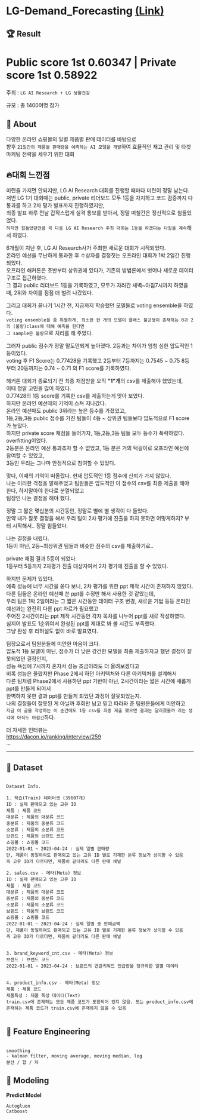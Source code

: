 # LG-Demand_Forecasting [(Link)](https://dacon.io/competitions/official/236080/leaderboard)

## 🏆 Result
# **Public score 1st** 0.60347 | **Private score 1st** 0.58922

주최 : ```LG AI Research + LG 생활건강```

규모 : 총 1400여명 참가

  

  
## 🧐 About
다양한 온라인 쇼핑몰의 일별 제품별 판매 데이터를 바탕으로   
향후 ```21일간의 제품별 판매량을 예측하는 AI 모델을 개발```하여 효율적인 재고 관리 및 타겟 마케팅 전략을 세우기 위한 대회
  
  
  
  

## 🔥**대회 느낀점**
미련을 가지면 안되지만, LG AI Research 대회를 진행할 때마다 미련이 정말 남는다.  
저번 LG 1기 대회때는 public, private 리더보드 모두 1등을 차지하고 코드 검증까지 다 통과를 하고 2차 평가 발표까지 진행하였지만,  
최종 발표 하루 전날 갑작스럽게 실격 통보를 받아서, 정말 며칠간은 정신적으로 힘들었었다.  
```하지만 힘들었던만큼 꼭 다음 LG AI Research 주최 대회는 1등을 하겠다는 다짐을 계속```해서 하였다.  

6개월이 지난 후, LG AI Research사가 주최한 새로운 대회가 시작되었다.    
온라인 예선을 무난하게 통과한 후 수상자를 결정짓는 오프라인 대회가 1박 2일간 진행되었다.    
오프라인 해커톤은 초반부터 상위권에 있다가, 기존의 방법론에서 벗어나 새로운 데이터 구조로 접근하였다.  
그 결과 public 리더보드 1등을 기록하였고, 모두가 자러간 새벽~아침7시까지 하였을 때, 2위와 차이를 점점 더 벌려 나갔었다.  

그리고 대회가 끝나기 1시간 전, 지금까지 학습했던 모델들로 voting ensemble을 하였다.  
```voting ensemble을 좀 특별하게, 최소한 한 개의 모델이 클래스 불균형이 존재하는 0과 2의 (불량)class에 대해 예측을 한다면```  
```그 sample은 불량```으로 처리를 해 주었다.  

그러자 public 점수가 정말 말도안되게 높아졌다. 2등과는 차이가 엄청 심한 압도적인 1등이었다.  
voting 후 F1 Score는 0.77428을 기록했고 2등부터 7등까지는 0.7545 ~ 0.75 8등부터 20등까지는 0.74 ~ 0.71 의 F1 score를 기록하였다.  

해커톤 대회가 종료되기 전 최종 채점받을 오직 **"1"개**의 csv를 제출해야 했었는데,  
이때 정말 고민을 많이 하였다.  
0.77428의 1등 score를 기록한 csv를 제출하는게 맞아 보였다.  
하지만 온라인 예선때의 기억이 스쳐 지나갔다.  
온라인 예선때도 public 3위라는 높은 등수를 가졌었고,    
1등,2등,3등 public 점수를 가진 팀들이 4등 ~ 상위권 팀들보다 압도적으로 F1 score가 높았다.    
하지만 private score 채점을 들어가자, 1등,2등,3등 팀들 모두 등수가 폭락하였다.    
overfitting이었다.  
2등분은 온라인 예선 통과조차 할 수 없었고, 1등 분은 거의 턱걸이로 오프라인 예선에 참여할 수 있었고,  
3등인 우리는 그나마 안정적으로 참여할 수 있었다.  

맞다, 이때의 기억이 떠올랐다. 현재 압도적인 1등 점수에 신뢰가 가지 않았다.  
나는 이러한 걱정을 말해주었고 팀원들은 압도적인 이 점수의 csv를 최종 제출을 해야한다, 하지말아야 한다로 분열되었고  
팀장인 나는 결정을 해야 했다.  

정말 그 짧은 몇십분의 시간동안, 정말로 별에 별 생각이 다 들었다.  
만약 내가 잘못 결정을 해서 우리 팀이 2차 평가에 진출을 하지 못하면 어떻게하지? 부터 시작해서.. 정말 힘들었다.    

나는 결정을 내렸다.  
1등이 아닌, 2등~최상위권 팀들과 비슷한 점수의 csv를 제출하기로..  

private 채점 결과 5등이 되었다.   
1등부터 5등까지 2차평가 진출 대상자여서 2차 평가에 진출을 할 수 있었다.   

하지만 문제가 있었다.  
예측 성능에 너무 시간을 쏟다 보니, 2차 평가를 위한 ppt 제작 시간이 존재하지 않았다.  
다른 팀들은 온라인 예선때 쓴 ppt를 수정만 해서 사용한 것 같았는데,  
우리 팀은 1박 2일이라는 그 짧은 시간동안 데이터 구조 변경, 새로운 기법 등등 온라인 예선과는 완전히 다른 ppt 자료가 필요했고  
주어진 2시간이라는 ppt 제작 시간동안 각자 목차를 나누어 ppt를 새로 작성하였다.  
심지어 발표도 1순위여서 완성된 ppt를 제대로 봐 볼 시간도 부족했다.  
그냥 완성 후 리허설도 없이 바로 발표였다.   

팀장으로서 팀원분들께 미안한 마음이 크다.   
압도적 1등 모델이 아닌, 점수가 더 낮은 강건한 모델을 최종 제출하자고 했던 결정이 잘못되었던 결정인지,   
성능 욕심에 7시까지 혼자서 성능 조금이라도 더 올려보겠다고  
비록 성능은 올랐지만 Phase 2에서 하던 아키텍처와 다른 아키텍처를 설계해서  
다른 팀처럼 Phase2에서 사용하던 ppt 기반이 아닌, 2시간이라는 짧은 시간에 새롭게 ppt를 만들게 되어서  
완벽하지 못한 결과 ppt를 만들게 되었던 과정이 잘못되었는지.  
나의 결정들이 잘못된 게 아닐까 후회만 남고 믿고 따라와 준 팀원분들에게 미안하고  
```지금 이 글을 작성하는 이 순간에도 1등 csv를 최종 제출 했으면 결과는 달라졌을까 라는 생각에 아직도 아쉽긴```하다.  

더 자세한 인터뷰는    
https://dacon.io/ranking/interview/259  
... 


---

## 📖 Dataset
```

Dataset Info.

1. 학습(Train) 데이터셋 (39607개)
ID : 실제 판매되고 있는 고유 ID
제품 : 제품 코드
대분류 : 제품의 대분류 코드
중분류 : 제품의 중분류 코드
소분류 : 제품의 소분류 코드
브랜드 : 제품의 브랜드 코드
쇼핑몰 : 쇼핑몰 코드
2022-01-01 ~ 2023-04-24 : 실제 일별 판매량
단, 제품이 동일하여도 판매되고 있는 고유 ID 별로 기재한 분류 정보가 상이할 수 있음
즉 고유 ID가 다르다면, 제품이 같더라도 다른 판매 채널

2. sales.csv - 메타(Meta) 정보
ID : 실제 판매되고 있는 고유 ID
제품 : 제품 코드
대분류 : 제품의 대분류 코드
중분류 : 제품의 중분류 코드
소분류 : 제품의 소분류 코드
브랜드 : 제품의 브랜드 코드
쇼핑몰 : 쇼핑몰 코드
2022-01-01 ~ 2023-04-24 : 실제 일별 총 판매금액
단, 제품이 동일하여도 판매되고 있는 고유 ID 별로 기재한 분류 정보가 상이할 수 있음
즉 고유 ID가 다르다면, 제품이 같더라도 다른 판매 채널


3. brand_keyword_cnt.csv - 메타(Meta) 정보
브랜드 : 브랜드 코드
2022-01-01 ~ 2023-04-24 : 브랜드의 연관키워드 언급량을 정규화한 일별 데이터


4. product_info.csv - 메타(Meta) 정보
제품 : 제품 코드
제품특성 : 제품 특성 데이터(Text)
train.csv에 존재하는 모든 제품 코드가 포함되어 있지 않음. 또는 product_info.csv에 존재하는 제품 코드가 train.csv에 존재하지 않을 수 있음


```


## 🔧 Feature Engineering
```

smoothing
- kalman filter, moving average, moving median, log
분산 / 합 / 차

```

## 🎈 Modeling

**Predict Model**
```
Autogluon
Catboost
```
